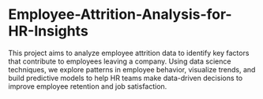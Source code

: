 # Employee-Attrition-Analysis-for-HR-Insights
This project aims to analyze employee attrition data to identify key factors that contribute to employees leaving a company. Using data science techniques, we explore patterns in employee behavior, visualize trends, and build predictive models to help HR teams make data-driven decisions to improve employee retention and job satisfaction. 

